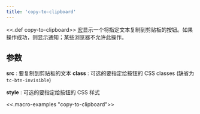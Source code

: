 ```yaml
---
title: 'copy-to-clipboard'
---
```


<<.def copy-to-clipboard>> [宏](Macros)显示一个将指定文本复制到剪贴板的按钮。如果操作成功，则显示通知；某些浏览器不允许此操作。

## 参数

**src**
: 要复制到剪贴板的文本
**class**
: 可选的要指定给按钮的 CSS classes (缺省为 `tc-btn-invisible`)

**style**
: 可选的要指定给按钮的 CSS 样式

<<.macro-examples "copy-to-clipboard">>
